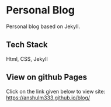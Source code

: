 
# Personal Blog

Personal blog based on Jekyll.


## Tech Stack

Html, CSS, Jekyll


## View on github Pages

 Click on the link given below to view site:
 https://anshulm333.github.io/blog/

